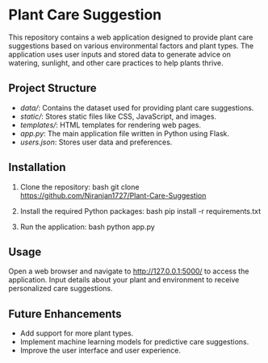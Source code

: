 # Plant Care Suggestion

This repository contains a web application designed to provide plant care suggestions based on various environmental factors and plant types. The application uses user inputs and stored data to generate advice on watering, sunlight, and other care practices to help plants thrive.

## Project Structure

- *data/*: Contains the dataset used for providing plant care suggestions.
- *static/*: Stores static files like CSS, JavaScript, and images.
- *templates/*: HTML templates for rendering web pages.
- *app.py*: The main application file written in Python using Flask.
- *users.json*: Stores user data and preferences.

## Installation

1. Clone the repository:
   bash
   git clone https://github.com/Niranjan1727/Plant-Care-Suggestion
   

2. Install the required Python packages:
   bash
   pip install -r requirements.txt
   

3. Run the application:
   bash
   python app.py
   

## Usage

Open a web browser and navigate to http://127.0.0.1:5000/ to access the application. Input details about your plant and environment to receive personalized care suggestions.

## Future Enhancements

- Add support for more plant types.
- Implement machine learning models for predictive care suggestions.
- Improve the user interface and user experience.

